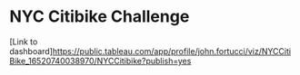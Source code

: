 # NYC Citibike Challenge

[Link to dashboard]https://public.tableau.com/app/profile/john.fortucci/viz/NYCCitiBike_16520740038970/NYCCitibike?publish=yes
